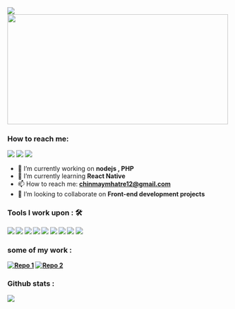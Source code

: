 
<img align="center"  src="https://user-images.githubusercontent.com/51131670/101205920-5986d380-3694-11eb-8a81-b34ffbed5189.png" >
<img  height="250" width="500" src="https://tenor.com/view/aggretsuko-tadano-keyboard-coding-retsuko-gif-18852575.gif"/>

### How to reach me: 

<img src="https://img.shields.io/badge/chinmaymhatre12@gmail.com-%23D14836.svg?&style=for-the-badge&logo=gmail&logoColor=white" href="chinmaymhatre12@gmail.com"> <a href="https://www.linkedin.com/in/chinmaymhatre/"><img src="https://img.shields.io/badge/Chinmay Mhatre-%230077B5.svg?&style=for-the-badge&logo=linkedin&logoColor=white" ></a> <a href="https://twitter.com/chinmaysmhatre"><img target="_blank" src="https://img.shields.io/badge/twitter%20@chinmaysmhatre-0D95E8?style=for-the-badge&logo=twitter&logoColor=white"/></a>  



- 🔭 I’m currently working on <strong> nodejs , PHP</strong> 
- 🌱 I’m currently learning <strong>  React Native </strong> 
- 📫 How to reach me:<strong>  chinmaymhatre12@gmail.com</strong> 
- 👯 I’m looking to collaborate on <strong>  Front-end development projects<strong> 


### Tools I work upon : 🛠
  <img src="https://img.shields.io/badge/javascript%20-%23323330.svg?&style=for-the-badge&logo=javascript&logoColor=%23F7DF1E">   <img src="https://img.shields.io/badge/html5%20-%23E34F26.svg?&style=for-the-badge&logo=html5&logoColor=white">   <img src="https://img.shields.io/badge/css3%20-%231572B6.svg?&style=for-the-badge&logo=css3&logoColor=white">    <img src="https://img.shields.io/badge/bootstrap%20-%23563D7C.svg?&style=for-the-badge&logo=bootstrap&logoColor=white"> 
  <img src="https://img.shields.io/badge/-php-8E2DE2?style=for-the-badge&logo=php&logoColor=white">  <img src="https://img.shields.io/badge/-mongodb-green?style=for-the-badge&logo=mongodb&logoColor=white"> <img src="https://img.shields.io/badge/-node-3C873A?style=for-the-badge&logo=node.js&logoColor=white">
  <img src="https://img.shields.io/badge/git%20-%23F05033.svg?&style=for-the-badge&logo=git&logoColor=white"/>   <img src="http://img.shields.io/badge/-VS%20Code-000000?style=for-the-badge&logo=Visual-studio-code&logoColor=blue">


### some of my work : 
<a href="https://github.com/ChinmayMhatre/Guitarly">![Repo 1](https://github-readme-stats.vercel.app/api/pin/?username=ChinmayMhatre&repo=Guitarly&show_icons=true&theme=radical&title_color=00BFFF&text_color=fff&icon_color=00BFFF)</a>
<a href="https://github.com/ChinmayMhatre/LCO-Basketball-Tournament">![Repo 2](https://github-readme-stats.vercel.app/api/pin/?username=ChinmayMhatre&repo=LCO-Basketball-Tournament&show_icons=true&theme=radical&title_color=00BFFF&text_color=fff&icon_color=00BFFF)</a>

### Github stats : 
<img src="https://github-readme-stats.vercel.app/api?username=ChinmayMhatre&show_icons=true&theme=radical&title_color=00BFFFtext_color=fff&icon_color=00BFFF"> 
